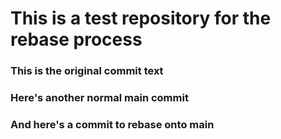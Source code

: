 # This is a test repository for the rebase process

### This is the original commit text

### Here's another normal main commit

### And here's a commit to rebase onto main